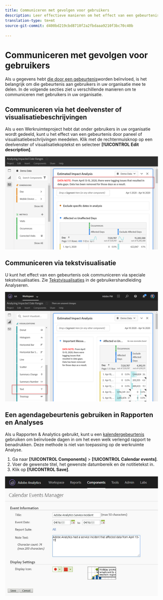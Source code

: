```yaml
---
title: Communiceren met gevolgen voor gebruikers
description: Leer effectieve manieren om het effect van een gebeurtenis in uw organisatie te communiceren.
translation-type: tm+mt
source-git-commit: d400bd219cbd8710f2a2fbdaaa9210f3bc70c40b

---
```



# Communiceren met gevolgen voor gebruikers

Als u gegevens hebt [die door een gebeurtenis](../event-impacted.md)worden beïnvloed, is het belangrijk om die gebeurtenis aan gebruikers in uw organisatie mee te delen. In de volgende secties ziet u verschillende manieren om te communiceren met gebruikers in uw organisatie.

## Communiceren via het deelvenster of visualisatiebeschrijvingen

Als u een Werkruimteproject hebt dat onder gebruikers in uw organisatie wordt gedeeld, kunt u het effect van een gebeurtenis door paneel of visualisatiebeschrijvingen meedelen. Klik met de rechtermuisknop op een deelvenster of visualisatiekoptekst en selecteer **[!UICONTROL Edit description]**.

![Beschrijving van deelvenster](../assets/panel_description.png)

## Communiceren via tekstvisualisatie

U kunt het effect van een gebeurtenis ook communiceren via speciale tekstvisualisaties. Zie [Tekstvisualisaties](/help/analyze/analysis-workspace/visualizations/text.md) in de gebruikershandleiding Analyseren.

![Tekstvisualisatie](../assets/text_visualization.png)

## Een agendagebeurtenis gebruiken in Rapporten en Analyses

Als u Rapporten &amp; Analytics gebruikt, kunt u een [kalendergebeurtenis](/help/components/t-calendar-event.md) gebruiken om beïnvloede dagen in om het even welk verlengd rapport te benadrukken. Deze methode is niet van toepassing op de werkruimte Analyse.

1. Ga naar **[!UICONTROL Components]** > **[!UICONTROL Calendar events]**.
2. Voer de gewenste titel, het gewenste datumbereik en de notitietekst in.
3. Klik op **[!UICONTROL Save]**.

![Agenda, gebeurtenis](../assets/exclude_calendar_event.jpg)
